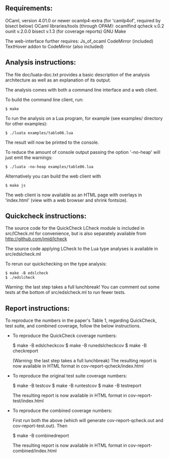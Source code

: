 Requirements:
-------------

 OCaml, version 4.01.0 or newer
   ocamlp4-extra (for 'camlp4of', required by bisect below)
 OCaml libraries/tools (through OPAM):
   ocamlfind
   qcheck v.0.2
   ounit v.2.0.0
   bisect v.1.3 (for coverage reports)
 GNU Make

 The web-interface further requires:
   Js_of_ocaml
   CodeMirror (included)
   TextHover addon to CodeMirror (also included)
 

Analysis instructions:
----------------------

The file doc/luata-doc.txt provides a basic description of the
analysis architecture as well as an explanation of its output.

The analysis comes with both a command line interface and a web
client. 

To build the command line client, run:

    $ make

To run the analysis on a Lua program, for example (see
examples/ directory for other examples):

    $ ./luata examples/table06.lua

The result will now be printed to the console.

To reduce the amount of console output passing the option '-no-heap'
will just emit the warnings:

    $ ./luata -no-heap examples/table06.lua


Alternatively you can build the web client with

    $ make js

The web client is now available as an HTML page with overlays
in 'index.html' (view with a web browser and shrink fontsize).


Quickcheck instructions:
------------------------

 The source code for the QuickCheck LCheck module is included
 in src/lCheck.ml for convenience, but is also separately available
 from http://github.com/jmid/lcheck

 The source code applying LCheck to the Lua type analyses is
 available in src/edslcheck.ml

 To rerun our quickchecking on the type analysis:

    $ make -B edslcheck
    $ ./edslcheck

 Warning: the last step takes a full lunchbreak! You can comment out
 some tests at the bottom of src/edslcheck.ml to run fewer tests.


Report instructions:
--------------------

To reproduce the numbers in the paper's Table 1, regarding
QuickCheck, test suite, and combined coverage, follow the below
instructions.

* To reproduce the QuickCheck coverage numbers:

    $ make -B edslcheckcov
    $ make -B runedslcheckcov
    $ make -B checkreport

  (Warning: the last step takes a full lunchbreak)
  The resulting report is now available in HTML format in cov-report-qcheck/index.html


* To reproduce the original test suite coverage numbers:

    $ make -B testcov
    $ make -B runtestcov
    $ make -B testreport

  The resulting report is now available in HTML format in cov-report-test/index.html


* To reproduce the combined coverage numbers:

   First run both the above (which will generate cov-report-qcheck.out
   and cov-report-test.out). Then

    $ make -B combinedreport

  The resulting report is now available in HTML format in cov-report-combined/index.html
